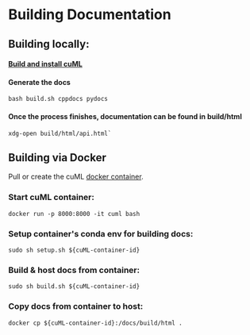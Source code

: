 # Building Documentation
## Building locally:

#### [Build and install cuML](../BUILD.md)

#### Generate the docs
```shell script
bash build.sh cppdocs pydocs
```

#### Once the process finishes, documentation can be found in build/html
```shell script
xdg-open build/html/api.html`
```

## Building via Docker
Pull or create the cuML [docker container](https://hub.docker.com/r/rapidsai/rapidsai/).

### Start cuML container:
```
docker run -p 8000:8000 -it cuml bash
```

### Setup container's conda env for building docs:
```
sudo sh setup.sh ${cuML-container-id}
```

### Build & host docs from container:
```
sudo sh build.sh ${cuML-container-id}
```

### Copy docs from container to host:
```
docker cp ${cuML-container-id}:/docs/build/html .
```

